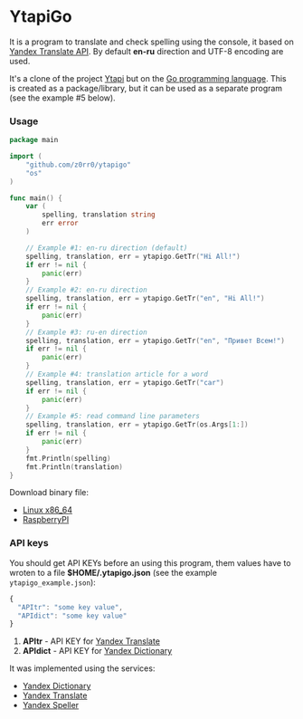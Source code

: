 YtapiGo
=======

It is a program to translate and check spelling using the console, it based on [Yandex Translate API](http://api.yandex.ru/translate/). By default **en-ru** direction and UTF-8 encoding are used.

It's a clone of the project [Ytapi](http://z0rr0.github.io/ytapi/) but on the [Go programming language](http://golang.org/). This is created as a package/library, but it can be used as a separate program (see the example #5 below).

### Usage

```go
package main

import (
    "github.com/z0rr0/ytapigo"
    "os"
)

func main() {
    var (
        spelling, translation string
        err error
    )

    // Example #1: en-ru direction (default)
    spelling, translation, err = ytapigo.GetTr("Hi All!")
    if err != nil {
        panic(err)
    }
    // Example #2: en-ru direction
    spelling, translation, err = ytapigo.GetTr("en", "Hi All!")
    if err != nil {
        panic(err)
    }
    // Example #3: ru-en direction
    spelling, translation, err = ytapigo.GetTr("en", "Привет Всем!")
    if err != nil {
        panic(err)
    }
    // Example #4: translation article for a word
    spelling, translation, err = ytapigo.GetTr("car")
    if err != nil {
        panic(err)
    }
    // Example #5: read command line parameters
    spelling, translation, err = ytapigo.GetTr(os.Args[1:])
    if err != nil {
        panic(err)
    }
    fmt.Println(spelling)
    fmt.Println(translation)
}
```

Download binary file:

* [Linux x86_64](https://yadi.sk/d/GMRRkcMidjTDK)
* [RaspberryPI](https://yadi.sk/d/5Aq5XwcJdjRud)

### API keys

You should get API KEYs before an using this program, them values have to wroten to a file **$HOME/.ytapigo.json** (see the example `ytapigo_example.json`):

```javascript
{
  "APItr": "some key value",
  "APIdict": "some key value"
}
```

1. **APItr** - API KEY for [Yandex Translate](http://api.yandex.ru/key/form.xml?service=trnsl)
2. **APIdict** - API KEY for [Yandex Dictionary](http://api.yandex.ru/key/form.xml?service=dict)

It was implemented using the services:

* [Yandex Dictionary](http://api.yandex.ru/dictionary/)
* [Yandex Translate](http://api.yandex.ru/translate/)
* [Yandex Speller](http://api.yandex.ru/speller/)